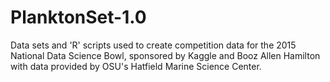 # PlanktonSet-1.0
Data sets and 'R' scripts used to create competition data for the 2015 National Data Science Bowl, sponsored by Kaggle and Booz Allen Hamilton with data provided by OSU's Hatfield Marine Science Center.
